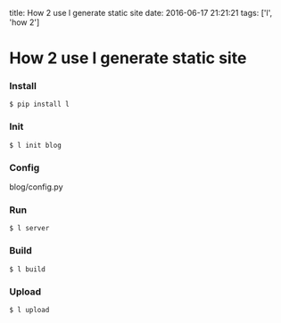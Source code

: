 title: How 2 use l generate static site
date: 2016-06-17 21:21:21
tags: ['l', 'how 2']

How 2 use l generate static site
===

### Install
<code>$ pip install l</code>

### Init
<code>$ l init blog</code>

### Config
blog/config.py

### Run
<code>$ l server</code>

### Build
<code>$ l build</code>

### Upload
<code>$ l upload</code>
